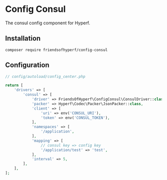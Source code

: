 # Config Consul

The consul config component for Hyperf.

## Installation

```shell
composer require friendsofhyperf/config-consul
```

## Configuration

```php
// config/autoload/config_center.php

return [
    'drivers' => [
        'consul' => [
            'driver' => FriendsOfHyperf\ConfigConsul\ConsulDriver::class,
            'packer' => Hyperf\Codec\Packer\JsonPacker::class,
            'client' => [
                'uri' => env('CONSUL_URI'),
                'token' => env('CONSUL_TOKEN'),
            ],
            'namespaces' => [
                '/application',
            ],
            'mapping' => [
                // consul key => config key
                '/application/test' => 'test',
            ],
            'interval' => 5,
        ],
    ],
];
```
